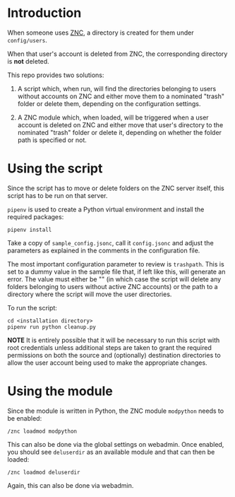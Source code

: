 # Introduction

When someone uses [ZNC](https://wiki.znc.in/ZNC), a directory is created for them under `config/users`.

When that user's account is deleted from ZNC, the corresponding directory is **not** deleted.

This repo provides two solutions:

1. A script which, when run, will find the directories belonging to users without accounts on ZNC and either move them to a nominated "trash" folder or delete them, depending on the configuration settings.

2. A ZNC module which, when loaded, will be triggered when a user account is deleted on ZNC and either move that user's directory to the nominated "trash" folder or delete it, depending on whether the folder path is specified or not.

# Using the script

Since the script has to move or delete folders on the ZNC server itself, this script has to be run on that server.

`pipenv` is used to create a Python virtual environment and install the required packages:

```
pipenv install
```

Take a copy of `sample_config.jsonc`, call it `config.jsonc` and adjust the parameters as explained in the comments in the configuration file.

The most important configuration parameter to review is `trashpath`. This is set to a dummy value in the sample file that, if left like this, will generate an error. The value must either be "" (in which case the script will delete any folders belonging to users without active ZNC accounts) or the path to a directory where the script will move the user directories.

To run the script:

```
cd <installation directory>
pipenv run python cleanup.py
```

**NOTE** It is entirely possible that it will be necessary to run this script with root credentials unless additional steps are taken to grant the required permissions on both the source and (optionally) destination directories to allow the user account being used to make the appropriate changes.

# Using the module

Since the module is written in Python, the ZNC module `modpython` needs to be enabled:

```
/znc loadmod modpython
```

This can also be done via the global settings on webadmin. Once enabled, you should see `deluserdir` as an available module and that can then be loaded:

```
/znc loadmod deluserdir
```

Again, this can also be done via webadmin.

